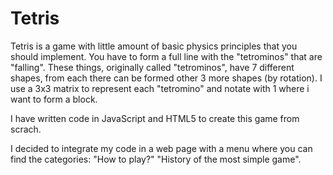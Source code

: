 # Tetris

Tetris is a game with little amount of basic physics principles that you should implement. You have to form a full line with the "tetrominos" that are "falling". These things, originally called "tetrominos", have 7 different shapes, from each there can be formed other 3 more shapes (by rotation). I use a 3x3 matrix to represent each "tetromino" and notate with 1 where i want to form a block.
 
I have written code in JavaScript and HTML5 to create this game from scrach. 

I decided to integrate my code in a web page with a menu where you can find the categories: "How to play?" "History of the most simple game".
